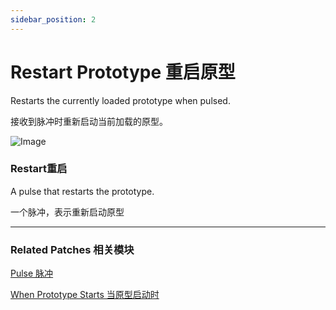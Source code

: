 ```yaml
---
sidebar_position: 2
---
```


# Restart Prototype 重启原型

Restarts the currently loaded prototype when pulsed.

接收到脉冲时重新启动当前加载的原型。

![Image](https://s3.us-west-2.amazonaws.com/secure.notion-static.com/dd8c20cf-c52c-43ff-b06d-de8ac5a44fe1/Untitled.png?X-Amz-Algorithm=AWS4-HMAC-SHA256&X-Amz-Content-Sha256=UNSIGNED-PAYLOAD&X-Amz-Credential=AKIAT73L2G45EIPT3X45%2F20220602%2Fus-west-2%2Fs3%2Faws4_request&X-Amz-Date=20220602T181945Z&X-Amz-Expires=86400&X-Amz-Signature=8796db359c360e4b61dc69c66c419debf9ca65c90fc42d654bc4a555d41a4f10&X-Amz-SignedHeaders=host&response-content-disposition=filename%20%3D%22Untitled.png%22&x-id=GetObject)

### Restart重启

A pulse that restarts the prototype.

一个脉冲，表示重新启动原型

------

### Related Patches 相关模块

[Pulse 脉冲](./Pulse.md)

[When Prototype Starts 当原型启动时](./When%20Prototype%20Starts.md)
